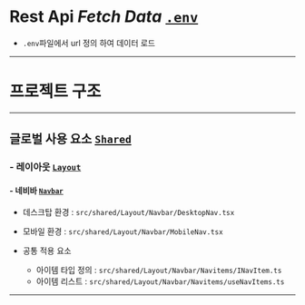 
# Rest Api _Fetch Data_ [`.env`](.env)

- `.env`파일에서 url 정의 하여 데이터 로드


---

# 프로젝트 구조

---

## 글로벌 사용 요소 [`Shared`](src/shared)

### - 레이아웃 [`Layout`](src/shared/Layout)

#### - 네비바 [`Navbar`](src/shared/Layout/Navbar)

- 데스크탑 환경 : `src/shared/Layout/Navbar/DesktopNav.tsx`
- 모바일 환경 : `src/shared/Layout/Navbar/MobileNav.tsx`

- 공통 적용 요소
  - 아이템 타입 정의 : `src/shared/Layout/Navbar/Navitems/INavItem.ts`
  - 아이템 리스트 : `src/shared/Layout/Navbar/Navitems/useNavItems.ts`

---
